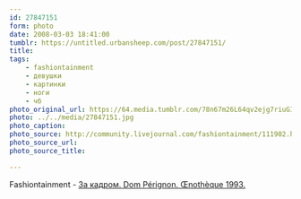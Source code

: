 ```yaml
---
id: 27847151
form: photo
date: 2008-03-03 18:41:00
tumblr: https://untitled.urbansheep.com/post/27847151/
title:
tags:
    - fashiontainment
    - девушки
    - картинки
    - ноги
    - чб
photo_original_url: https://64.media.tumblr.com/78n67m26L64qv2ejg7riuGIl_1280.jpg
photo: ../../media/27847151.jpg
photo_caption:
photo_source: http://community.livejournal.com/fashiontainment/111902.html
photo_source_url:
photo_source_title:

---
```


<p>Fashiontainment - <a href="http://community.livejournal.com/fashiontainment/111902.html">За кадром. Dom Pérignon. Œnothèque 1993.</a></p>
